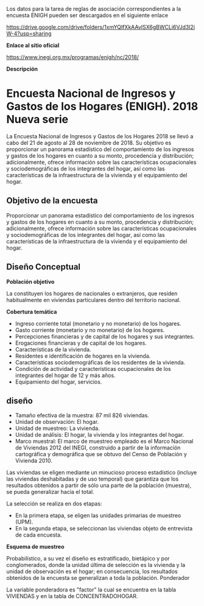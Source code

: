 Los datos para la tarea de reglas de asociación correspondientes a la encuesta ENIGH pueden ser descargados en el siguiente enlace

https://drive.google.com/drive/folders/1xmYQIfXkAAvISX6gBWCLi6VJd3l2iW-4?usp=sharing



**Enlace al sitio oficial**

https://www.inegi.org.mx/programas/enigh/nc/2018/


**Descripción**

# Encuesta Nacional de Ingresos y Gastos de los Hogares (ENIGH). 2018 Nueva serie

La Encuesta Nacional de Ingresos y Gastos de los Hogares 2018 se llevó a cabo del 21 de agosto al 28 de noviembre de 2018. Su objetivo es proporcionar un panorama estadístico del comportamiento de los ingresos y gastos de los hogares en cuanto a su monto, procedencia y distribución; adicionalmente, ofrece información sobre las características ocupacionales y sociodemográficas de los integrantes del hogar, así como las características de la infraestructura de la vivienda y el equipamiento del hogar.


## Objetivo de la encuesta

Proporcionar un panorama estadístico del comportamiento de los ingresos y gastos de los hogares en cuanto a su monto, procedencia y distribución; adicionalmente, ofrece información sobre las características ocupacionales y sociodemográficas de los integrantes del hogar, así como las características de la infraestructura de la vivienda y el equipamiento del hogar.

## Diseño Conceptual

**Población objetivo**

La constituyen los hogares de nacionales o extranjeros, que residen habitualmente en viviendas particulares dentro del territorio nacional.

**Cobertura temática**

- Ingreso corriente total (monetario y no monetario) de los hogares.
- Gasto corriente (monetario y no monetario) de los hogares.
- Percepciones financieras y de capital de los hogares y sus integrantes.
- Erogaciones financieras y de capital de los hogares.
- Características de la vivienda.
- Residentes e identificación de hogares en la vivienda.
- Características sociodemográficas de los residentes de la vivienda.
- Condición de actividad y características ocupacionales de los integrantes del hogar de 12 y más años.
- Equipamiento del hogar, servicios. 


## diseño

- Tamaño efectiva de la muestra: 87 mil 826 viviendas.
- Unidad de observación: El hogar.
- Unidad de muestreo: La vivienda.
- Unidad de análisis: El hogar, la vivienda y los integrantes del hogar.
- Marco muestral: El marco de muestreo empleado es el Marco Nacional de Viviendas 2012 del INEGI, construido a partir de la información cartográfica y demográfica que se obtuvo del Censo de Población y Vivienda 2010.


Las viviendas se eligen mediante un minucioso proceso estadístico (incluye las viviendas deshabitadas y de uso temporal) que garantiza que los resultados obtenidos a partir de sólo una parte de la población (muestra), se pueda generalizar hacia el total.


La selección se realiza en dos etapas:

- En la primera etapa, se eligen las unidades primarias de muestreo (UPM).
- En la segunda etapa, se seleccionan las viviendas objeto de entrevista de cada encuesta.


**Esquema de muestreo**

Probabilístico, a su vez el diseño es estratificado, bietápico y por conglomerados, donde la unidad última de selección es la vivienda y la unidad de observación es el hogar; en consecuencia, los resultados obtenidos de la encuesta se generalizan a toda la población.
Ponderador

La variable ponderadora es "factor" la cual se encuentra en la tabla VIVIENDAS y en la tabla de CONCENTRADOHOGAR.



